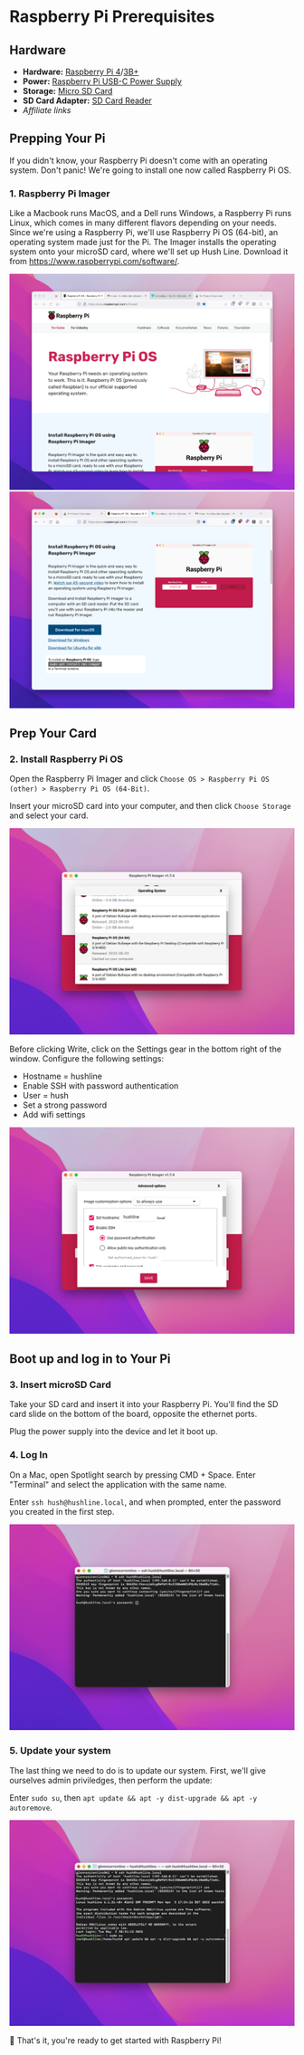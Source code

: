 # Raspberry Pi Prerequisites 

## Hardware

- **Hardware:** [Raspberry Pi 4](https://www.amazon.com/Raspberry-Model-2019-Quad-Bluetooth/dp/B07TC2BK1X/?&_encoding=UTF8&tag=scidsg-20&linkCode=ur2&linkId=ee402e41cd98b8767ed54b1531ed1666&camp=1789&creative=9325)/[3B+](https://www.amazon.com/ELEMENT-Element14-Raspberry-Pi-Motherboard/dp/B07P4LSDYV/?&_encoding=UTF8&tag=scidsg-20&linkCode=ur2&linkId=d76c1db453c42244fe465c9c56601303&camp=1789&creative=9325)
- **Power:** [Raspberry Pi USB-C Power Supply](https://www.amazon.com/Raspberry-Pi-USB-C-Power-Supply/dp/B07W8XHMJZ?crid=20ZD3IB2N877C&keywords=raspberry%2Bpi%2Bpower%2Bsupply&qid=1696270477&sprefix=raspberry%2Bpi%2Bpower%2B%2Caps%2C140&sr=8-5&th=1&linkCode=ll1&tag=scidsg-20&linkId=fa55eb4c089361952be8285bf67bfd22&language=en_US&ref_=as_li_ss_tl)
- **Storage:** [Micro SD Card](https://www.amazon.com/Sandisk-Ultra-Micro-UHS-I-Adapter/dp/B073K14CVB?crid=1XCUWSKV8V2L1&keywords=microSD+card&qid=1696270565&sprefix=microsd+car%2Caps%2C137&sr=8-21&linkCode=ll1&tag=scidsg-20&linkId=a2865a28ae852876a5a6d27512e9d7ef&language=en_US&ref_=as_li_ss_tl)
- **SD Card Adapter:** [SD Card Reader](https://www.amazon.com/SanDisk-MobileMate-microSD-Card-Reader/dp/B07G5JV2B5?crid=3ESM9TOJBH8J7&keywords=microsd+card+adaptor+usb+sandisk&qid=1696270641&sprefix=microsd+card+adaptor+usb+sandisk%2Caps%2C135&sr=8-3&linkCode=ll1&tag=scidsg-20&linkId=90d3bed4e490d29d84bcf86d9fe75290&language=en_US&ref_=as_li_ss_tl) 
- _Affiliate links_

## Prepping Your Pi

If you didn't know, your Raspberry Pi doesn't come with an operating system. Don't panic! We're going to install one now called Raspberry Pi OS.

### 1. Raspberry Pi Imager

Like a Macbook runs MacOS, and a Dell runs Windows, a Raspberry Pi runs Linux, which comes in many different flavors depending on your needs. Since we're using a Raspberry Pi, we'll use Raspberry Pi OS (64-bit), an operating system made just for the Pi. The Imager installs the operating system onto your microSD card, where we'll set up Hush Line. Download it from https://www.raspberrypi.com/software/.

<img src="../img/1-rpi-imager.png">
<img src="../img/2-rpi-imager.png">

## Prep Your Card

### 2. Install Raspberry Pi OS
Open the Raspberry Pi Imager and click `Choose OS > Raspberry Pi OS (other) > Raspberry Pi OS (64-Bit)`.

Insert your microSD card into your computer, and then click `Choose Storage` and select your card.

<img src="../img/19-rpi-imager.png">

Before clicking Write, click on the Settings gear in the bottom right of the window. Configure the following settings:

- Hostname = hushline
- Enable SSH with password authentication
- User = hush
- Set a strong password
- Add wifi settings

<img src="../img/20-advanced.png">

## Boot up and log in to Your Pi

### 3. Insert microSD Card

Take your SD card and insert it into your Raspberry Pi. You'll find the SD card slide on the bottom of the board, opposite the ethernet ports.

Plug the power supply into the device and let it boot up.

### 4. Log In

On a Mac, open Spotlight search by pressing CMD + Space. Enter "Terminal" and select the application with the same name. 

Enter `ssh hush@hushline.local`, and when prompted, enter the password you created in the first step.

<img src="../img/21-terminal-login.png">

### 5. Update your system

The last thing we need to do is to update our system. First, we'll give ourselves admin priviledges, then perform the update:

Enter `sudo su`, then `apt update && apt -y dist-upgrade && apt -y autoremove`.

<img src="../img/21-update.png">

🎉 That's it, you're ready to get started with Raspberry Pi!